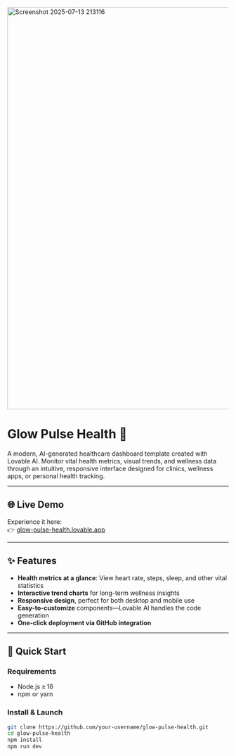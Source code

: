<img width="1912" height="915" alt="Screenshot 2025-07-13 213116" src="https://github.com/user-attachments/assets/146928c0-d5a1-4866-85b7-ffc80e7174dc" />

# Glow Pulse Health 💓


A modern, AI-generated healthcare dashboard template created with Lovable AI. Monitor vital health metrics, visual trends, and wellness data through an intuitive, responsive interface designed for clinics, wellness apps, or personal health tracking.

---

## 🌐 Live Demo

Experience it here:  
👉 [glow-pulse-health.lovable.app](https://glow-pulse-health.lovable.app/)

---

## ✨ Features

- **Health metrics at a glance**: View heart rate, steps, sleep, and other vital statistics  
- **Interactive trend charts** for long-term wellness insights  
- **Responsive design**, perfect for both desktop and mobile use  
- **Easy-to-customize** components—Lovable AI handles the code generation  
- **One-click deployment via GitHub integration**

---

## 🚀 Quick Start

### Requirements

- Node.js ≥ 16  
- npm or yarn

### Install & Launch

```bash
git clone https://github.com/your-username/glow-pulse-health.git
cd glow-pulse-health
npm install
npm run dev
